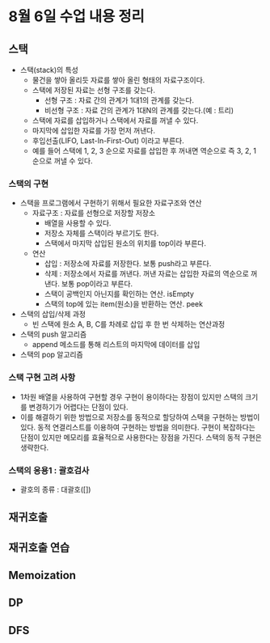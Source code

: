 # 8월 6일 수업 내용 정리
## 스택
- 스택(stack)의 특성
    - 물건을 쌓아 올리듯 자료를 쌓아 올린 형태의 자료구조이다.
    - 스택에 저장된 자료는 선형 구조를 갖는다.
        - 선형 구조 : 자료 간의 관계가 1대1의 관계를 갖는다.
        - 비선형 구조 : 자료 간의 관계가 1대N의 관계를 갖는다.(예 : 트리)
    -  스택에 자료를 삽입하거나 스택에서 자료를 꺼낼 수 있다.
    - 마지막에 삽입한 자료를 가장 먼저 꺼낸다.
    - 후입선출(LIFO, Last-In-First-Out) 이라고 부른다.
    - 예를 들어 스택에 1, 2, 3 순으로 자료를 삽입한 후 꺼내면 역순으로 즉 3, 2, 1 순으로 꺼낼 수 있다.
### 스택의 구현
- 스택을 프로그램에서 구현하기 위해서 필요한 자료구조와 연산
    - 자료구조 : 자료를 선형으로 저장할 저장소
        - 배열을 사용할 수 있다.
        - 저장소 자체를 스택이라 부르기도 한다.
        - 스택에서 마지막 삽입된 원소의 위치를 top이라 부른다.
    - 연산
        - 삽입 : 저장소에 자료를 저장한다. 보통 push라고 부른다.
        - 삭제 : 저장소에서 자료를 꺼낸다. 꺼낸 자료는 삽입한 자료의 역순으로 꺼낸다. 보통 pop이라고 부른다.
        - 스택이 공백인지 아닌지를 확인하는 연산. isEmpty
        - 스택의 top에 있는 item(원소)을 반환하는 연산. peek
- 스택의 삽입/삭제 과정
    - 빈 스택에 원소 A, B, C를 차례로 삽입 후 한 번 삭제하는 연산과정
- 스택의 push 알고리즘
    - append 메소드를 통해 리스트의 마지막에 데이터를 삽입
- 스택의 pop 알고리즘

### 스택 구현 고려 사항
- 1차원 배열을 사용하여 구현할 경우 구현이 용이하다는 장점이 있지만 스택의 크기를 변경하기가 어렵다는 단점이 있다.
- 이를 해결하기 위한 방법으로 저장소를 동적으로 할당하여 스택을 구현하는 방법이 있다. 동적 연결리스트를 이용하여 구현하는 방법을 의미한다. 구현이 복잡하다는 단점이 있지만 메모리를 효율적으로 사용한다는 장점을 가진다. 스택의 동적 구현은 생략한다.

### 스택의 응용1 : 괄호검사
- 괄호의 종류 : 대괄호([])

## 재귀호출
## 재귀호출 연습
## Memoization
## DP
## DFS